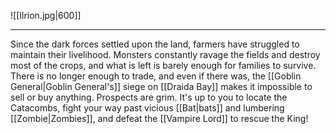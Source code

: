 ![[Ilrion.jpg|600]]

----
Since the dark forces settled upon the land, farmers have struggled to maintain their livelihood. Monsters constantly ravage the fields and destroy most of the crops, and what is left is barely enough for families to survive. There is no longer enough to trade, and even if there was, the [[Goblin General|Goblin General's]] siege on [[Draida Bay]] makes it impossible to sell or buy anything. Prospects are grim.
It's up to you to locate the Catacombs, fight your way past vicious [[Bat|bats]] and lumbering [[Zombie|Zombies]], and defeat the [[Vampire Lord]] to rescue the King!